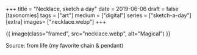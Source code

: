 +++
title = "Necklace, sketch a day"
date = 2019-06-06
draft =  false
[taxonomies]
tags = ["art"]
medium = ["digital"]
series = ["sketch-a-day"]
[extra]
images= ["necklace.webp"]
+++

{{ image(class="framed", src="necklace.webp", alt="Magical") }}

Source: from life (my favorite chain & pendant)
